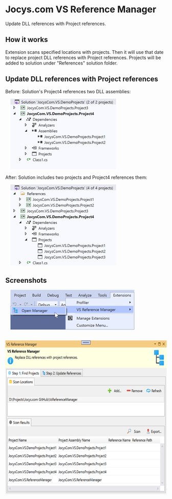 # Jocys.com VS Reference Manager

Update DLL references with Project references.

## How it works

Extension scans specified locations with projects. Then it will use that date to replace project DLL references with Project references. Projects will be added to solution under "References" solution folder.

## Update DLL references with Project references

Before: Solution's Project4 references two DLL assemblies:

&nbsp;&nbsp;&nbsp;&nbsp;<img alt="Solution From" src="ReferenceManager/Documents/Images/Solution_From.png" width="330" height="220">

After: Solution includes two projects and Project4 references them:

&nbsp;&nbsp;&nbsp;&nbsp;<img alt="Solution To" src="ReferenceManager/Documents/Images/Solution_To.png" width="330" height="255">

## Screenshots

&nbsp;&nbsp;&nbsp;&nbsp;<img alt="Solution From" src="ReferenceManager/Documents/Images/Extension_Menu.png" width="387" height="124">

&nbsp;&nbsp;&nbsp;&nbsp;<img alt="Solution From" src="ReferenceManager/Documents/Images/Extension_Step1.png" width="645" height="480">

